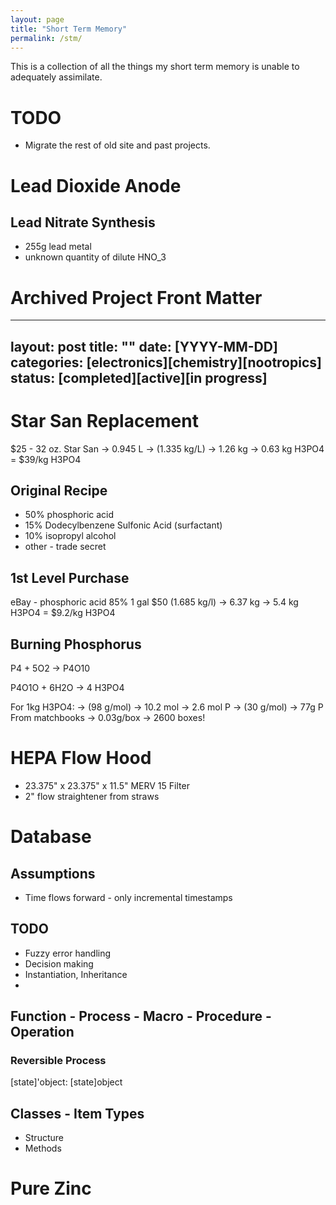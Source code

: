 ```yaml
---
layout: page
title: "Short Term Memory"
permalink: /stm/
---
```


This is a collection of all the things my short term memory is unable to adequately assimilate.

# TODO

* Migrate the rest of old site and past projects.

# Lead Dioxide Anode

## Lead Nitrate Synthesis

* 255g lead metal
* unknown quantity of dilute HNO_3

# Archived Project Front Matter

---
layout: post
title: ""
date: [YYYY-MM-DD]
categories: [electronics][chemistry][nootropics]
status: [completed][active][in progress]
---

# Star San Replacement
$25 - 32 oz. Star San
  -> 0.945 L -> (1.335 kg/L) -> 1.26 kg -> 0.63 kg H3PO4
 = $39/kg H3PO4

## Original Recipe
* 50% phosphoric acid
* 15% Dodecylbenzene Sulfonic Acid (surfactant)
* 10% isopropyl alcohol
* other - trade secret

## 1st Level Purchase
eBay - phosphoric acid 85% 1 gal $50
 (1.685 kg/l) -> 6.37 kg -> 5.4 kg H3PO4
 = $9.2/kg H3PO4

## Burning Phosphorus
P4 + 5O2 -> P4O10

P4O1O + 6H2O -> 4 H3PO4

For 1kg H3PO4:
-> (98 g/mol) -> 10.2 mol -> 2.6 mol P -> (30 g/mol) -> 77g P
From matchbooks -> 0.03g/box -> 2600 boxes!

# HEPA Flow Hood

* 23.375" x 23.375" x 11.5" MERV 15 Filter
* 2" flow straightener from straws

# Database

## Assumptions

* Time flows forward - only incremental timestamps

## TODO
* Fuzzy error handling
* Decision making
* Instantiation, Inheritance
*

## Function - Process - Macro - Procedure - Operation

### Reversible Process
[state]'object: [state]object


## Classes - Item Types
* Structure
* Methods

# Pure Zinc
